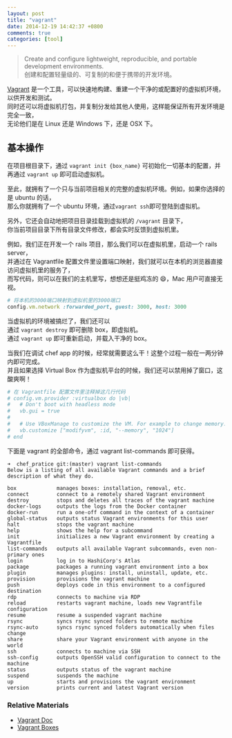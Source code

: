 ```yaml
---
layout: post
title: "vagrant"
date: 2014-12-19 14:42:37 +0800
comments: true
categories: [tool]
---
```


> Create and configure lightweight, reproducible, and portable development environments.<br/>
> 创建和配置轻量级的、可复制的和便于携带的开发环境。

[Vagrant](https://www.vagrantup.com/) 是一个工具，可以快速地构建、重建一个干净的或配置好的虚拟机环境，以供开发和测试。 <br/>
同时还可以将虚拟机打包，并复制分发给其他人使用，这样能保证所有开发环境是完全一致，<br/>
无论他们是在 Linux 还是 Windows 下，还是 OSX 下。

## 基本操作

在项目根目录下，通过 `vagrant init {box_name}` 可初始化一切基本的配置，并再通过 `vagrant up` 即可启动虚拟机。<br/>

至此，就拥有了一个只与当前项目相关的完整的虚拟机环境。例如，如果你选择的是 ubuntu 的话，<br/>
那么你就拥有了一个 ubuntu 环境，通过`vagrant ssh`即可登陆到虚拟机。

另外，它还会自动地把项目目录挂载到虚拟机的 `/vagrant` 目录下，<br/>
你当前项目目录下所有目录文件修改，都会实时反馈到虚拟机里。

例如，我们正在开发一个 rails 项目，那么我们可以在虚拟机里，启动一个 rails server，<br/>
并通过在 Vagrantfile 配置文件里设置端口映射，我们就可以在本机的浏览器直接访问虚拟机里的服务了，<br/>
而写代码，则可以在我们的主机里写，想想还是挺鸡冻的 😄，Mac 用户可直接无视。

```ruby
# 将本机的3000端口映射到虚拟机里的3000端口
config.vm.network :forwarded_port, guest: 3000, host: 3000
```

当虚拟机的环境被搞烂了，我们还可以<br/>
通过 `vagrant destroy` 即可删除 box，即虚拟机。<br/>
通过 `vagrant up` 即可重新启动，并载入干净的 box。

当我们在调试 chef app 的时候，经常就需要这么干！这整个过程一般在一两分钟内即可完成。<br/>
并且如果选择 Virtual Box 作为虚拟机平台的时候，我们还可以禁用掉了窗口，这酸爽啊！

```ruby
# 在 Vagrantfile 配置文件里注释掉这几行代码
# config.vm.provider :virtualbox do |vb|
#   # Don't boot with headless mode
#   vb.gui = true
#
#   # Use VBoxManage to customize the VM. For example to change memory:
#   vb.customize ["modifyvm", :id, "--memory", "1024"]
# end
```

下面是 vagrant 的全部命令，通过 vagrant list-commands 即可获得。

    ➜  chef_pratice git:(master) vagrant list-commands
    Below is a listing of all available Vagrant commands and a brief
    description of what they do.

    box             manages boxes: installation, removal, etc.
    connect         connect to a remotely shared Vagrant environment
    destroy         stops and deletes all traces of the vagrant machine
    docker-logs     outputs the logs from the Docker container
    docker-run      run a one-off command in the context of a container
    global-status   outputs status Vagrant environments for this user
    halt            stops the vagrant machine
    help            shows the help for a subcommand
    init            initializes a new Vagrant environment by creating a Vagrantfile
    list-commands   outputs all available Vagrant subcommands, even non-primary ones
    login           log in to HashiCorp's Atlas
    package         packages a running vagrant environment into a box
    plugin          manages plugins: install, uninstall, update, etc.
    provision       provisions the vagrant machine
    push            deploys code in this environment to a configured destination
    rdp             connects to machine via RDP
    reload          restarts vagrant machine, loads new Vagrantfile configuration
    resume          resume a suspended vagrant machine
    rsync           syncs rsync synced folders to remote machine
    rsync-auto      syncs rsync synced folders automatically when files change
    share           share your Vagrant environment with anyone in the world
    ssh             connects to machine via SSH
    ssh-config      outputs OpenSSH valid configuration to connect to the machine
    status          outputs status of the vagrant machine
    suspend         suspends the machine
    up              starts and provisions the vagrant environment
    version         prints current and latest Vagrant version

### Relative Materials

- [Vagrant Doc](https://docs.vagrantup.com/v2/getting-started/index.html)
- [Vagrant Boxes](http://www.vagrantbox.es/)
